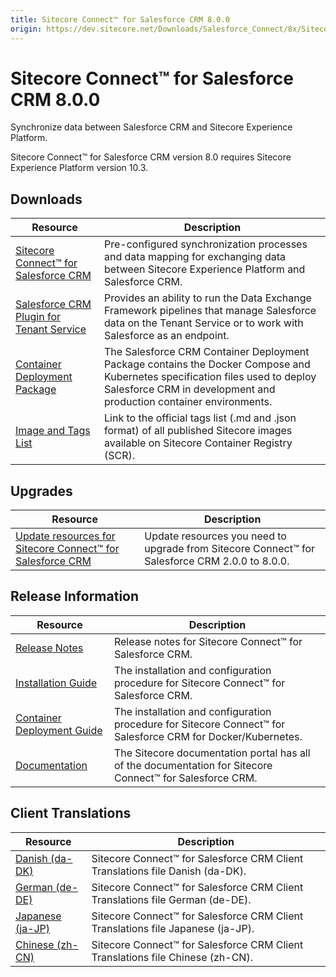 ```yaml
---
title: Sitecore Connect™ for Salesforce CRM 8.0.0
origin: https://dev.sitecore.net/Downloads/Salesforce_Connect/8x/Sitecore_Connect_for_Salesforce_CRM_800.aspx
---
```


# Sitecore Connect™ for Salesforce CRM 8.0.0

Synchronize data between Salesforce CRM and Sitecore Experience Platform.

  <Alert variant='warning' mb={4}>
    <AlertIcon />
    Sitecore Connect™ for Salesforce CRM version 8.0 requires Sitecore Experience Platform version 10.3.
  </Alert>
  

## Downloads

 | Resource | Description |
 | --- | --- |
 | [Sitecore Connect™ for Salesforce CRM](https://sitecoredev.azureedge.net/~/media/A4142F45E3E447D19F0F5FFD9EC19685.ashx?date=20230119T085354) | Pre-configured synchronization processes and data mapping for exchanging data between Sitecore Experience Platform and Salesforce CRM. |
 | [Salesforce CRM Plugin for Tenant Service](https://sitecoredev.azureedge.net/~/media/E534209EC7714CD5B6B704A05423E3DB.ashx?date=20230119T085412) | Provides an ability to run the Data Exchange Framework pipelines that manage Salesforce data on the Tenant Service or to work with Salesforce as an endpoint. |
 | [Container Deployment Package](https://github.com/Sitecore/container-deployment/releases/tag/sfcrm%2F8.0.1498.01498.363) | The Salesforce CRM Container Deployment Package contains the Docker Compose and Kubernetes specification files used to deploy Salesforce CRM in development and production container environments. |
 | [Image and Tags List](https://github.com/Sitecore/docker-images/tree/master/tags) | Link to the official tags list (.md and .json format) of all published Sitecore images available on Sitecore Container Registry (SCR). |

## Upgrades

 | Resource | Description |
 | --- | --- |
 | [Update resources for Sitecore Connect™ for Salesforce CRM](https://dev.sitecore.net:443/downloads/Resource%20files%20for%20Modules/1x/Resource%20files%20for%20Modules%20100) | Update resources you need to upgrade from Sitecore Connect™ for Salesforce CRM 2.0.0 to 8.0.0. |

## Release Information

 | Resource | Description |
 | --- | --- |
 | [Release Notes](https://dev.sitecore.net:443/downloads/Salesforce%20Connect/8x/Sitecore%20Connect%20for%20Salesforce%20CRM%20800/Release%20Notes) | Release notes for Sitecore Connect™ for Salesforce CRM. |
 | [Installation Guide](https://doc.sitecore.com/xp/en/developers/salesforce-connect/80/sitecore-connect-for-salesforce-crm/install-sitecore-connect-for-salesforce-crm-on-prem.html) | The installation and configuration procedure for Sitecore Connect™ for Salesforce CRM. |
 | [Container Deployment Guide](https://doc.sitecore.com/xp/en/developers/salesforce-connect/80/sitecore-connect-for-salesforce-crm/install-sitecore-connect-for-salesforce-crm-on-containers.html) | The installation and configuration procedure for Sitecore Connect™ for Salesforce CRM for Docker/Kubernetes. |
 | [Documentation](https://doc.sitecore.com/developers/salesforce-connect/80/sitecore-connect-for-salesforce-crm/en/sitecore-connect-for-salesforce-crm-configuration-guide.html) | The Sitecore documentation portal has all of the documentation for Sitecore Connect™ for Salesforce CRM. |

## Client Translations

 | Resource | Description |
 | --- | --- |
 | [Danish (da-DK)](https://sitecoredev.azureedge.net/~/media/6748EE9446074868AA71F7324D008516.ashx?date=20230119T085436) | Sitecore Connect™ for Salesforce CRM Client Translations file Danish (da-DK). |
 | [German (de-DE)](https://sitecoredev.azureedge.net/~/media/035B454415BB4E2980D37C35B0C5E7F2.ashx?date=20230119T085556) | Sitecore Connect™ for Salesforce CRM Client Translations file German (de-DE). |
 | [Japanese (ja-JP)](https://sitecoredev.azureedge.net/~/media/9499F5A1E33B41E895DF97F9C133E71E.ashx?date=20230119T085612) | Sitecore Connect™ for Salesforce CRM Client Translations file Japanese (ja-JP). |
 | [Chinese (zh-CN)](https://sitecoredev.azureedge.net/~/media/D974F376ACF044ABB67A17B2F89E4949.ashx?date=20230119T085635) | Sitecore Connect™ for Salesforce CRM Client Translations file Chinese (zh-CN). |